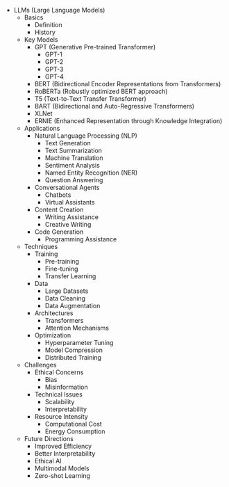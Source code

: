 - LLMs (Large Language Models)
  - Basics
    - Definition
    - History
  - Key Models
    - GPT (Generative Pre-trained Transformer)
      - GPT-1
      - GPT-2
      - GPT-3
      - GPT-4
    - BERT (Bidirectional Encoder Representations from Transformers)
    - RoBERTa (Robustly optimized BERT approach)
    - T5 (Text-to-Text Transfer Transformer)
    - BART (Bidirectional and Auto-Regressive Transformers)
    - XLNet
    - ERNIE (Enhanced Representation through Knowledge Integration)
  - Applications
    - Natural Language Processing (NLP)
      - Text Generation
      - Text Summarization
      - Machine Translation
      - Sentiment Analysis
      - Named Entity Recognition (NER)
      - Question Answering
    - Conversational Agents
      - Chatbots
      - Virtual Assistants
    - Content Creation
      - Writing Assistance
      - Creative Writing
    - Code Generation
      - Programming Assistance
  - Techniques
    - Training
      - Pre-training
      - Fine-tuning
      - Transfer Learning
    - Data
      - Large Datasets
      - Data Cleaning
      - Data Augmentation
    - Architectures
      - Transformers
      - Attention Mechanisms
    - Optimization
      - Hyperparameter Tuning
      - Model Compression
      - Distributed Training
  - Challenges
    - Ethical Concerns
      - Bias
      - Misinformation
    - Technical Issues
      - Scalability
      - Interpretability
    - Resource Intensity
      - Computational Cost
      - Energy Consumption
  - Future Directions
    - Improved Efficiency
    - Better Interpretability
    - Ethical AI
    - Multimodal Models
    - Zero-shot Learning
